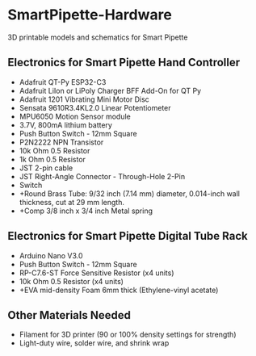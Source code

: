 # SmartPipette-Hardware
3D printable models and schematics for Smart Pipette

## Electronics for Smart Pipette Hand Controller
- Adafruit QT-Py ESP32-C3
- Adafruit LiIon or LiPoly Charger BFF Add-On for QT Py
- Adafruit 1201 Vibrating Mini Motor Disc
- Sensata 9610R3.4KL2.0 Linear Potentiometer
- MPU6050 Motion Sensor module
- 3.7V, 800mA lithium battery
- Push Button Switch - 12mm Square
- P2N2222 NPN Transistor
- 10k Ohm 0.5 Resistor
- 1k Ohm 0.5 Resistor
- JST 2-pin cable
- JST Right-Angle Connector - Through-Hole 2-Pin
- Switch
- +Round Brass Tube: 9/32 inch (7.14 mm) diameter, 0.014-inch wall thickness, cut at 29 mm length.
- +Comp 3/8 inch x 3/4 inch Metal spring

## Electronics for Smart Pipette Digital Tube Rack
- Arduino Nano V3.0
- Push Button Switch - 12mm Square
- RP-C7.6-ST Force Sensitive Resistor (x4 units)
- 10k Ohm 0.5 Resistor (x4 units)
- +EVA mid-density Foam 6mm thick (Ethylene-vinyl acetate)

## Other Materials Needed
- Filament for 3D printer (90 or 100% density settings for strength)
- Light-duty wire, solder wire, and shrink wrap
